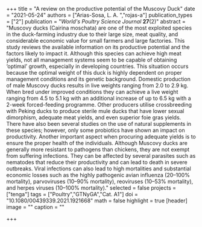+++
title = "A review on the productive potential of the Muscovy Duck"
date = "2021-05-24"
authors = ["Arias-Sosa, L. A. ","rojas-a"]
publication_types = ["2"]
publication = "*World's Poultry Science Journal*  **27**(2)"
abstract = "Muscovy ducks (Cairina moschata) are one of the most exploited species in the duck-farming industry due to their large size, meat quality, and considerable economic value for small farmers and large factories. This study reviews the available information on its productive potential and the factors likely to impact it. Although this species can achieve high meat yields, not all management systems seem to be capable of obtaining ‘optimal’ growth, especially in developing countries. This situation occurs because the optimal weight of this duck is highly dependent on proper management conditions and its genetic background. Domestic production of male Muscovy ducks results in live weights ranging from 2.0 to 2.9 kg. When bred under improved conditions they can achieve a live weight ranging from 4.5 to 5.1 kg with an additional increase of up to 6.5 kg with a 2-week forced-feeding programme. Other producers utilise crossbreeding with Peking ducks to produce sterile mule ducks that have lower sexual dimorphism, adequate meat yields, and even superior foie gras yields. There have also been several studies on the use of natural supplements in these species; however, only some probiotics have shown an impact on productivity. Another important aspect when procuring adequate yields is to ensure the proper health of the individuals. Although Muscovy ducks are generally more resistant to pathogens than chickens, they are not exempt from suffering infections. They can be affected by several parasites such as nematodes that reduce their productivity and can lead to death in severe outbreaks. Viral infections can also lead to high mortalities and substantial economic losses such as the highly pathogenic avian influenza (20–100% mortality), parvoviruses (10–90% mortality), reoviruses (10–53% mortality), and herpes viruses (10–100% mortality)."
selected = false
projects = ["tenga"]
tags = ["Poultry","GTNyGA","Cat. A1"]
doi = "10.1080/00439339.2021.1921668"
math = false
highlight = true
[header]
image = ""
caption = ""

+++
